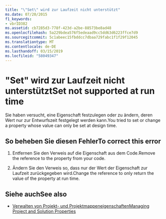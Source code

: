 ```yaml
---
title: "\"Set\" wird zur Laufzeit nicht unterstützt"
ms.date: 07/20/2015
f1_keywords:
- vbrID382
ms.assetid: cb7285d3-778f-423d-a2be-88573be8ad48
ms.openlocfilehash: 5a229bdea576f5edeaad9cc5dd63d6223ffce7d9
ms.sourcegitcommit: 5c1abeec15fbddcc7dbaa729fabc1f1f29f12045
ms.translationtype: MT
ms.contentlocale: de-DE
ms.lasthandoff: 03/15/2019
ms.locfileid: "58049347"
---
```

# <a name="set-not-supported-at-run-time"></a><span data-ttu-id="aabf1-102">"Set" wird zur Laufzeit nicht unterstützt</span><span class="sxs-lookup"><span data-stu-id="aabf1-102">Set not supported at run time</span></span>
<span data-ttu-id="aabf1-103">Sie haben versucht, eine Eigenschaft festzulegen oder zu ändern, deren Wert nur zur Entwurfszeit festgelegt werden kann.</span><span class="sxs-lookup"><span data-stu-id="aabf1-103">You tried to set or change a property whose value can only be set at design time.</span></span>  
  
## <a name="to-correct-this-error"></a><span data-ttu-id="aabf1-104">So beheben Sie diesen Fehler</span><span class="sxs-lookup"><span data-stu-id="aabf1-104">To correct this error</span></span>  
  
1.  <span data-ttu-id="aabf1-105">Entfernen Sie den Verweis auf die Eigenschaft aus dem Code.</span><span class="sxs-lookup"><span data-stu-id="aabf1-105">Remove the reference to the property from your code.</span></span>  
  
2.  <span data-ttu-id="aabf1-106">Ändern Sie den Verweis so, dass nur der Wert der Eigenschaft zur Laufzeit zurückgegeben wird.</span><span class="sxs-lookup"><span data-stu-id="aabf1-106">Change the reference to only return the value of the property at run time.</span></span>  
  
## <a name="see-also"></a><span data-ttu-id="aabf1-107">Siehe auch</span><span class="sxs-lookup"><span data-stu-id="aabf1-107">See also</span></span>

- [<span data-ttu-id="aabf1-108">Verwalten von Projekt- und Projektmappeneigenschaften</span><span class="sxs-lookup"><span data-stu-id="aabf1-108">Managing Project and Solution Properties</span></span>](/visualstudio/ide/managing-project-and-solution-properties)
